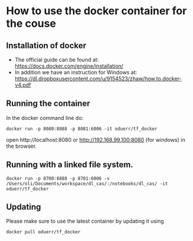 # How to use the docker container for the couse

## Installation of docker

* The official guide can be found at: https://docs.docker.com/engine/installation/
* In addition we have an instruction for Windows at: https://dl.dropboxusercontent.com/u/9154523/zhaw/how.to.docker-v4.pdf


## Running the container
In the docker command line do:

```
docker run -p 8080:8888 -p 8081:6006 -it oduerr/tf_docker
```
open http://localhost:8080 or http://192.168.99.100:8080 (for windows) in the browser. 

## Running with a linked file system.

```
docker run -p 8700:8888 -p 8701:6006 -v /Users/oli/Documents/workspace/dl_cas/:/notebooks/dl_cas/ -it oduerr/tf_docker
```


## Updating
Please make sure to use the latest container by updating it using 

```
docker pull oduerr/tf_docker
```
